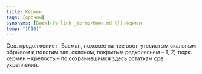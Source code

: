 ```yaml
---
title: Кермен
tags: [ороним]
synonyms: [Бююк]({% link _terms/бююк.md %})-Кермен
temp: "[Г10]"
---
```


Сев. продолжение г. Басман, похожее на нее вост. утесистым скальным обрывом и
пологим зап. склоном, покрытым редколесьем – 1, 2) тюрк. кермен – крепость – по
сохранившимся здесь остаткам срв укреплений.
